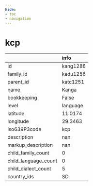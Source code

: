 ```yaml
---
hide:
- toc
- navigation
---
```

# kcp
|                      | info     |
|:---------------------|:---------|
| id                   | kang1288 |
| family_id            | kadu1256 |
| parent_id            | katc1251 |
| name                 | Kanga    |
| bookkeeping          | False    |
| level                | language |
| latitude             | 11.0174  |
| longitude            | 29.3463  |
| iso639P3code         | kcp      |
| description          | nan      |
| markup_description   | nan      |
| child_family_count   | 0        |
| child_language_count | 0        |
| child_dialect_count  | 5        |
| country_ids          | SD       |